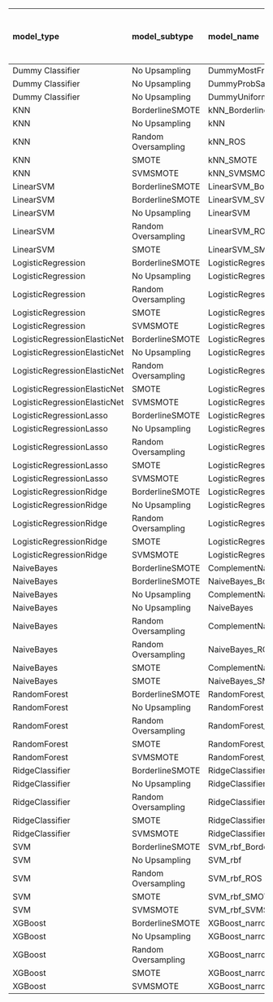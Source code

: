 | model_type                   | model_subtype       | model_name                                   |   title |   title and first paragraph |   title and 5 sentences |   title and 10 sentences |   title and first sentence each paragraph | raw text   |
|:-----------------------------|:--------------------|:---------------------------------------------|--------:|----------------------------:|------------------------:|-------------------------:|------------------------------------------:|:-----------|
| Dummy Classifier             | No Upsampling       | DummyMostFrequent                            |   0.211 |                       0.211 |                   0.211 |                    0.211 |                                     0.211 | 0.211      |
| Dummy Classifier             | No Upsampling       | DummyProbSampling                            |   0.402 |                       0.41  |                   0.406 |                    0.433 |                                     0.384 | 0.402      |
| Dummy Classifier             | No Upsampling       | DummyUniformSampling                         |   0.427 |                       0.459 |                   0.437 |                    0.429 |                                     0.43  | 0.435      |
| KNN                          | BorderlineSMOTE     | kNN_BorderlineSMOTE                          |   0.475 |                       0.463 |                   0.469 |                    0.477 |                                     0.424 | 0.466      |
| KNN                          | No Upsampling       | kNN                                          |   0.376 |                       0.479 |                   0.46  |                    0.329 |                                     0.395 | 0.446      |
| KNN                          | Random Oversampling | kNN_ROS                                      |   0.444 |                       0.54  |                   0.527 |                    0.412 |                                     0.401 | 0.543      |
| KNN                          | SMOTE               | kNN_SMOTE                                    |   0.49  |                       0.461 |                   0.47  |                    0.478 |                                     0.46  | 0.442      |
| KNN                          | SVMSMOTE            | kNN_SVMSMOTE                                 |   0     |                       0.513 |                   0.47  |                    0.458 |                                     0.466 | 0.440      |
| LinearSVM                    | BorderlineSMOTE     | LinearSVM_BorderlineSMOTE                    |   0.593 |                       0.612 |                   0.639 |                    0.651 |                                     0.649 | 0.679      |
| LinearSVM                    | BorderlineSMOTE     | LinearSVM_SVMSMOTE                           |   0     |                       0.612 |                   0.639 |                    0.651 |                                     0.649 | 0.679      |
| LinearSVM                    | No Upsampling       | LinearSVM                                    |   0.592 |                       0.612 |                   0.639 |                    0.651 |                                     0.649 | 0.679      |
| LinearSVM                    | Random Oversampling | LinearSVM_ROS                                |   0.592 |                       0.612 |                   0.639 |                    0.651 |                                     0.649 | 0.679      |
| LinearSVM                    | SMOTE               | LinearSVM_SMOTE                              |   0.588 |                       0.612 |                   0.639 |                    0.651 |                                     0.649 | 0.679      |
| LogisticRegression           | BorderlineSMOTE     | LogisticRegression_BorderlineSMOTE           |   0.592 |                       0.608 |                   0.626 |                    0.652 |                                     0.653 | 0.683      |
| LogisticRegression           | No Upsampling       | LogisticRegression                           |   0.592 |                       0.61  |                   0.626 |                    0.646 |                                     0.636 | 0.678      |
| LogisticRegression           | Random Oversampling | LogisticRegression_ROS                       |   0.594 |                       0.608 |                   0.626 |                    0.653 |                                     0.65  | 0.685      |
| LogisticRegression           | SMOTE               | LogisticRegression_SMOTE                     |   0.572 |                       0.601 |                   0.628 |                    0.644 |                                     0.652 | 0.683      |
| LogisticRegression           | SVMSMOTE            | LogisticRegression_SVMSMOTE                  |   0.589 |                       0.618 |                   0.62  |                    0.651 |                                     0.659 | 0.694      |
| LogisticRegressionElasticNet | BorderlineSMOTE     | LogisticRegressionElasticNet_BorderlineSMOTE |   0.58  |                       0.609 |                   0.628 |                    0.631 |                                     0.663 | 0.673      |
| LogisticRegressionElasticNet | No Upsampling       | LogisticRegressionElasticNet                 |   0.576 |                       0.611 |                   0.619 |                    0.616 |                                     0.658 | 0.664      |
| LogisticRegressionElasticNet | Random Oversampling | LogisticRegressionElasticNet_ROS             |   0.584 |                       0.607 |                   0.631 |                    0.629 |                                     0.666 | 0.683      |
| LogisticRegressionElasticNet | SMOTE               | LogisticRegressionElasticNet_SMOTE           |   0.589 |                       0.609 |                   0.632 |                    0.628 |                                     0.659 | 0.685      |
| LogisticRegressionElasticNet | SVMSMOTE            | LogisticRegressionElasticNet_SVMSMOTE        |   0.604 |                       0.612 |                   0.638 |                    0.64  |                                     0.669 | 0.682      |
| LogisticRegressionLasso      | BorderlineSMOTE     | LogisticRegressionLasso_BorderlineSMOTE      |   0.545 |                       0.599 |                   0.618 |                    0.615 |                                     0.628 | 0.637      |
| LogisticRegressionLasso      | No Upsampling       | LogisticRegressionLasso                      |   0.555 |                       0.601 |                   0.61  |                    0.601 |                                     0.615 | 0.634      |
| LogisticRegressionLasso      | Random Oversampling | LogisticRegressionLasso_ROS                  |   0.546 |                       0.605 |                   0.613 |                    0.609 |                                     0.621 | 0.643      |
| LogisticRegressionLasso      | SMOTE               | LogisticRegressionLasso_SMOTE                |   0.541 |                       0.603 |                   0.611 |                    0.614 |                                     0.623 | 0.640      |
| LogisticRegressionLasso      | SVMSMOTE            | LogisticRegressionLasso_SVMSMOTE             |   0.555 |                       0.615 |                   0.624 |                    0.624 |                                     0.655 | 0.645      |
| LogisticRegressionRidge      | BorderlineSMOTE     | LogisticRegressionRidge_BorderlineSMOTE      |   0.61  |                       0.629 |                   0.629 |                    0.651 |                                     0.645 | 0.691      |
| LogisticRegressionRidge      | No Upsampling       | LogisticRegressionRidge                      |   0.598 |                       0.618 |                   0.616 |                    0.642 |                                     0.634 | 0.681      |
| LogisticRegressionRidge      | Random Oversampling | LogisticRegressionRidge_ROS                  |   0.607 |                       0.629 |                   0.639 |                    0.659 |                                     0.646 | 0.699      |
| LogisticRegressionRidge      | SMOTE               | LogisticRegressionRidge_SMOTE                |   0.603 |                       0.629 |                   0.631 |                    0.648 |                                     0.642 | 0.687      |
| LogisticRegressionRidge      | SVMSMOTE            | LogisticRegressionRidge_SVMSMOTE             |   0.588 |                       0.628 |                   0.643 |                    0.669 |                                     0.659 | 0.700      |
| NaiveBayes                   | BorderlineSMOTE     | ComplementNaiveBayes_BorderlineSMOTE         |   0.621 |                       0.689 |                   0.704 |                    0.704 |                                     0.696 | 0.707      |
| NaiveBayes                   | BorderlineSMOTE     | NaiveBayes_BorderlineSMOTE                   |   0.615 |                       0.681 |                   0.707 |                    0.707 |                                     0.701 | 0.716      |
| NaiveBayes                   | No Upsampling       | ComplementNaiveBayes                         |   0.611 |                       0.67  |                   0.676 |                    0.651 |                                     0.639 | 0.650      |
| NaiveBayes                   | No Upsampling       | NaiveBayes                                   |   0.451 |                       0.573 |                   0.584 |                    0.581 |                                     0.587 | 0.591      |
| NaiveBayes                   | Random Oversampling | ComplementNaiveBayes_ROS                     |   0.629 |                       0.695 |                   0.713 |                    0.712 |                                     0.693 | 0.703      |
| NaiveBayes                   | Random Oversampling | NaiveBayes_ROS                               |   0.631 |                       0.691 |                   0.718 |                    0.702 |                                     0.713 | 0.717      |
| NaiveBayes                   | SMOTE               | ComplementNaiveBayes_SMOTE                   |   0.623 |                       0.686 |                   0.71  |                    0.706 |                                     0.704 | **0.719**  |
| NaiveBayes                   | SMOTE               | NaiveBayes_SMOTE                             |   0.619 |                       0.694 |                   0.716 |                    0.711 |                                     0.71  | 0.705      |
| RandomForest                 | BorderlineSMOTE     | RandomForest_BorderlineSMOTE                 |   0.55  |                       0.599 |                   0.626 |                    0.629 |                                     0.646 | 0.654      |
| RandomForest                 | No Upsampling       | RandomForest                                 |   0.53  |                       0.606 |                   0.615 |                    0.626 |                                     0.622 | 0.639      |
| RandomForest                 | Random Oversampling | RandomForest_ROS                             |   0.581 |                       0.616 |                   0.632 |                    0.634 |                                     0.663 | 0.656      |
| RandomForest                 | SMOTE               | RandomForest_SMOTE                           |   0.552 |                       0.604 |                   0.624 |                    0.631 |                                     0.658 | 0.644      |
| RandomForest                 | SVMSMOTE            | RandomForest_SVMSMOTE                        |   0.556 |                       0.609 |                   0.619 |                    0.654 |                                     0.635 | 0.655      |
| RidgeClassifier              | BorderlineSMOTE     | RidgeClassifier_BorderlineSMOTE              |   0.602 |                       0.625 |                   0.636 |                    0.643 |                                     0.65  | 0.685      |
| RidgeClassifier              | No Upsampling       | RidgeClassifier                              |   0.599 |                       0.625 |                   0.636 |                    0.643 |                                     0.65  | 0.685      |
| RidgeClassifier              | Random Oversampling | RidgeClassifier_ROS                          |   0.6   |                       0.625 |                   0.636 |                    0.643 |                                     0.65  | 0.685      |
| RidgeClassifier              | SMOTE               | RidgeClassifier_SMOTE                        |   0.599 |                       0.625 |                   0.636 |                    0.643 |                                     0.65  | 0.685      |
| RidgeClassifier              | SVMSMOTE            | RidgeClassifier_SVMSMOTE                     |   0.589 |                       0.64  |                   0.635 |                    0.66  |                                     0.656 | 0.689      |
| SVM                          | BorderlineSMOTE     | SVM_rbf_BorderlineSMOTE                      |   0.414 |                       0.366 |                   0.433 |                    0.483 |                                     0.498 | 0.531      |
| SVM                          | No Upsampling       | SVM_rbf                                      |   0.416 |                       0.391 |                   0.436 |                    0.468 |                                     0.49  | 0.535      |
| SVM                          | Random Oversampling | SVM_rbf_ROS                                  |   0.467 |                       0.472 |                   0.489 |                    0.518 |                                     0.541 | 0.569      |
| SVM                          | SMOTE               | SVM_rbf_SMOTE                                |   0.404 |                       0.36  |                   0.425 |                    0.497 |                                     0.492 | 0.530      |
| SVM                          | SVMSMOTE            | SVM_rbf_SVMSMOTE                             |   0.403 |                       0.389 |                   0.47  |                    0.523 |                                     0.52  | 0.553      |
| XGBoost                      | BorderlineSMOTE     | XGBoost_narrow_BorderlineSMOTE               |   0.477 |                       0.581 |                   0.603 |                    0.596 |                                     0.615 | 0.632      |
| XGBoost                      | No Upsampling       | XGBoost_narrow                               |   0.506 |                       0.574 |                   0.602 |                    0.607 |                                     0.613 | 0.632      |
| XGBoost                      | Random Oversampling | XGBoost_narrow_ROS                           |   0.512 |                       0.6   |                   0.61  |                    0.6   |                                     0.633 | 0.631      |
| XGBoost                      | SMOTE               | XGBoost_narrow_SMOTE                         |   0.526 |                       0.575 |                   0.606 |                    0.601 |                                     0.624 | 0.634      |
| XGBoost                      | SVMSMOTE            | XGBoost_narrow_SVMSMOTE                      |   0.521 |                       0.577 |                   0.615 |                    0.616 |                                     0.637 | 0.648      |